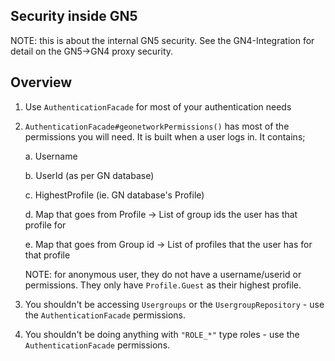 Security inside GN5
-------------------

NOTE: this is about the internal GN5 security.  See the GN4-Integration for detail on the GN5->GN4 proxy security.

Overview
--------

1. Use `AuthenticationFacade` for most of your authentication needs
2. `AuthenticationFacade#geonetworkPermissions()` has most of the permissions you will need.  It is built when a user logs in.  It contains;

    a. Username

    b. UserId (as per GN database)

    c. HighestProfile (ie. GN database's Profile)

    d. Map that goes from Profile -> List of group ids the user has that profile for
    
    e. Map that goes from Group id -> List of profiles that the user has for that profile

    NOTE: for anonymous user, they do not have a username/userid or permissions.  They only have `Profile.Guest` as their highest profile.

3. You shouldn't be accessing `Usergroups` or the `UsergroupRepository` - use the  `AuthenticationFacade` permissions.
4. You shouldn't be doing anything with `"ROLE_*"` type roles - use the  `AuthenticationFacade` permissions.